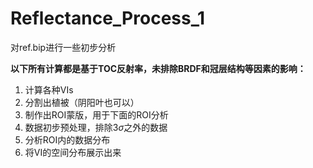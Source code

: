 # Reflectance_Process_1

对ref.bip进行一些初步分析

**以下所有计算都是基于TOC反射率，未排除BRDF和冠层结构等因素的影响：**

1. 计算各种VIs
2. 分割出植被（阴阳叶也可以）
3. 制作出ROI蒙版，用于下面的ROI分析
4. 数据初步预处理，排除3$\sigma$之外的数据
5. 分析ROI内的数据分布
6. 将VI的空间分布展示出来
